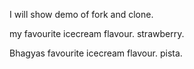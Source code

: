 I will show demo of fork and clone.

my favourite icecream flavour.
strawberry.

Bhagyas favourite icecream flavour.
pista.
